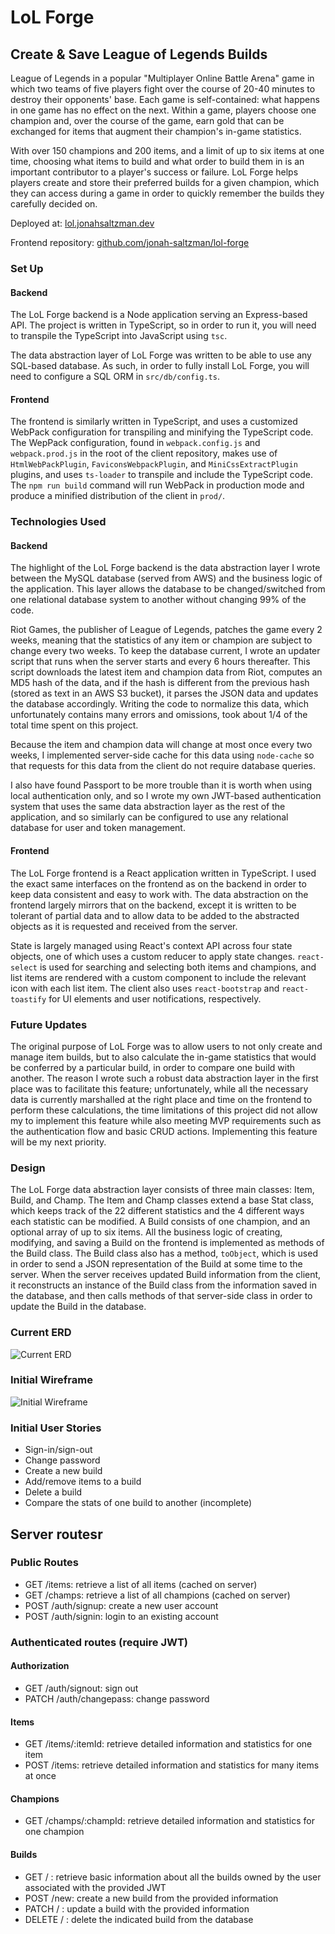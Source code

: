 # LoL Forge

## Create & Save League of Legends Builds

League of Legends in a popular "Multiplayer Online Battle Arena" game in which two teams of five players fight over the course of 20-40 minutes to destroy their opponents' base. Each game is self-contained: what happens in one game has no effect on the next. Within a game, players choose one champion and, over the course of the game, earn gold that can be exchanged for items that augment their champion's in-game statistics.

With over 150 champions and 200 items, and a limit of up to six items at one time, choosing what items to build and what order to build them in is an important contributor to a player's success or failure. LoL Forge helps players create and store their preferred builds for a given champion, which they can access during a game in order to quickly remember the builds they carefully decided on.

Deployed at: [lol.jonahsaltzman.dev](https://lol.jonahsaltzman.dev)

Frontend repository: [github.com/jonah-saltzman/lol-forge](https://github.com/jonah-saltzman/lol-forge)

### Set Up

#### Backend

The LoL Forge backend is a Node application serving an Express-based API. The project is written in TypeScript, so in order to run it, you will need to transpile the TypeScript into JavaScript using `tsc`. 

The data abstraction layer of LoL Forge was written to be able to use any SQL-based database. As such, in order to fully install LoL Forge, you will need to configure a SQL ORM in `src/db/config.ts`. 

#### Frontend

The frontend is similarly written in TypeScript, and uses a customized WebPack configuration for transpiling and minifying the TypeScript code. The WepPack configuration, found in `webpack.config.js` and `webpack.prod.js` in the root of the client repository, makes use of `HtmlWebPackPlugin`, `FaviconsWebpackPlugin`, and `MiniCssExtractPlugin` plugins, and uses `ts-loader` to transpile and include the TypeScript code. The `npm run build` command will run WebPack in production mode and produce a minified distribution of the client in `prod/`.

### Technologies Used

#### Backend

The highlight of the LoL Forge backend is the data abstraction layer I wrote between the MySQL database (served from AWS) and the business logic of the application. This layer allows the database to be changed/switched from one relational database system to another without changing 99% of the code.

Riot Games, the publisher of League of Legends, patches the game every 2 weeks, meaning that the statistics of any item or champion are subject to change every two weeks. To keep the database current, I wrote an updater script that runs when the server starts and every 6 hours thereafter. This script downloads the latest item and champion data from Riot, computes an MD5 hash of the data, and if the hash is different from the previous hash (stored as text in an AWS S3 bucket), it parses the JSON data and updates the database accordingly. Writing the code to normalize this data, which unfortunately contains many errors and omissions, took about 1/4 of the total time spent on this project.

Because the item and champion data will change at most once every two weeks, I implemented server-side cache for this data using `node-cache` so that requests for this data from the client do not require database queries.

I also have found Passport to be more trouble than it is worth when using local authentication only, and so I wrote my own JWT-based authentication system that uses the same data abstraction layer as the rest of the application, and so similarly can be configured to use any relational database for user and token management.

#### Frontend

The LoL Forge frontend is a React application written in TypeScript. I used the exact same interfaces on the frontend as on the backend in order to keep data consistent and easy to work with. The data abstraction on the frontend largely mirrors that on the backend, except it is written to be tolerant of partial data and to allow data to be added to the abstracted objects as it is requested and received from the server. 

State is largely managed using React's context API across four state objects, one of which uses a custom reducer to apply state changes. `react-select` is used for searching and selecting both items and champions, and list items are rendered with a custom component to include the relevant icon with each list item. The client also uses `react-bootstrap` and `react-toastify` for UI elements and user notifications, respectively.

### Future Updates

The original purpose of LoL Forge was to allow users to not only create and manage item builds, but to also calculate the in-game statistics that would be conferred by a particular build, in order to compare one build with another. The reason I wrote such a robust data abstraction layer in the first place was to facilitate this feature; unfortunately, while all the necessary data is currently marshalled at the right place and time on the frontend to perform these calculations, the time limitations of this project did not allow my to implement this feature while also meeting MVP requirements such as the authentication flow and basic CRUD actions. Implementing this feature will be my next priority.

### Design

The LoL Forge data abstraction layer consists of three main classes: Item, Build, and Champ. The Item and Champ classes extend a base Stat class, which keeps track of the 22 different statistics and the 4 different ways each statistic can be modified. A Build consists of one champion, and an optional array of up to six items. All the business logic of creating, modifying, and saving a Build on the frontend is implemented as methods of the Build class. The Build class also has a method, `toObject`, which is used in order to send a JSON representation of the Build at some time to the server. When the server receives updated Build information from the client, it reconstructs an instance of the Build class from the information saved in the database, and then calls methods of that server-side class in order to update the Build in the database. 

### Current ERD

![Current ERD](https://i.imgur.com/EK8gua8.png)

### Initial Wireframe

![Initial Wireframe](https://i.imgur.com/aukfvNJ.png)

### Initial User Stories

- Sign-in/sign-out
- Change password
- Create a new build
- Add/remove items to a build
- Delete a build
- Compare the stats of one build to another (incomplete)

## Server routesr

### Public Routes

- GET /items: retrieve a list of all items (cached on server)
- GET /champs: retrieve a list of all champions (cached on server)
- POST /auth/signup: create a new user account
- POST /auth/signin: login to an existing account

### Authenticated routes (require JWT)

#### Authorization

- GET /auth/signout: sign out
- PATCH /auth/changepass: change password

#### Items

- GET /items/:itemId: retrieve detailed information and statistics for one item
- POST /items: retrieve detailed information and statistics for many items at once

#### Champions

- GET /champs/:champId: retrieve detailed information and statistics for one champion

#### Builds

- GET / : retrieve basic information about all the builds owned by the user associated with the provided JWT
- POST /new: create a new build from the provided information
- PATCH / : update a build with the provided information
- DELETE / : delete the indicated build from the database